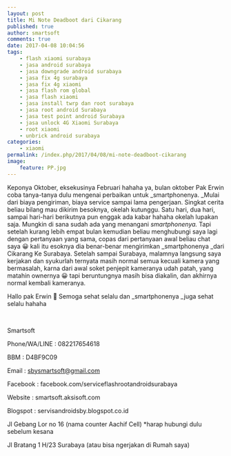 ```yaml
---
layout: post
title: Mi Note Deadboot dari Cikarang
published: true
author: smartsoft
comments: true
date: 2017-04-08 10:04:56
tags:
    - flash xiaomi surabaya
    - jasa android surabaya
    - jasa downgrade android surabaya
    - jasa fix 4g surabaya
    - jasa fix 4g xiaomi
    - jasa flash rom global
    - jasa flash xiaomi
    - jasa install twrp dan root surabaya
    - jasa root android Surabaya
    - jasa test point android Surabaya
    - jasa unlock 4G Xiaomi Surabaya
    - root xiaomi
    - unbrick android surabaya
categories:
    - xiaomi
permalink: /index.php/2017/04/08/mi-note-deadboot-cikarang
image:
    feature: PP.jpg
---
```

Keponya Oktober, eksekusinya Februari hahaha ya, bulan oktober Pak Erwin coba tanya-tanya dulu mengenai perbaikan untuk _smartphonenya. _Mulai dari biaya pengiriman, biaya service sampai lama pengerjaan. Singkat cerita beliau bilang mau dikirim besoknya, okelah kutunggu. Satu hari, dua hari, sampai hari-hari berikutnya pun enggak ada kabar hahaha okelah lupakan saja. Mungkin di sana sudah ada yang menangani _smartphonenya._ Tapi setelah kurang lebih empat bulan kemudian beliau menghubungi saya lagi dengan pertanyaan yang sama, copas dari pertanyaan awal beliau chat saya 😀 kali itu esoknya dia benar-benar mengirimkan _smartphonenya _dari Cikarang Ke Surabaya. Setelah sampai Surabaya, malamnya langsung saya kerjakan dan syukurlah ternyata masih normal semua kecuali kamera yang bermasalah, karna dari awal soket penjepit kameranya udah patah, yang matahin ownernya 😀 tapi beruntungnya masih bisa diakalin, dan akhirnya normal kembali kameranya.

Hallo pak Erwin 🙂 Semoga sehat selalu dan _smartphonenya _juga sehat selalu hahaha

















&nbsp;

Smartsoft

Phone/WA/LINE : 082217654618
  
BBM : D4BF9C09
  
Email : sbysmartsoft@gmail.com
  
Facebook : facebook.com/serviceflashrootandroidsurabaya
  
Website : smartsoft.aksisoft.com
  
Blogspot : servisandroidsby.blogspot.co.id
  
Jl Gebang Lor no 16 (nama counter Aachif Cell) *harap hubungi dulu sebelum kesana
  
Jl Bratang 1 H/23 Surabaya (atau bisa ngerjakan di Rumah saya)